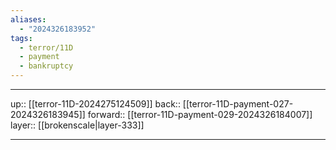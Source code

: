 ```yaml
---
aliases:
  - "2024326183952"
tags:
  - terror/11D
  - payment
  - bankruptcy
---
```




***

up:: [[terror-11D-2024275124509]]
back:: [[terror-11D-payment-027-2024326183945]]
forward:: [[terror-11D-payment-029-2024326184007]]
layer:: [[brokenscale|layer-333]]

***
